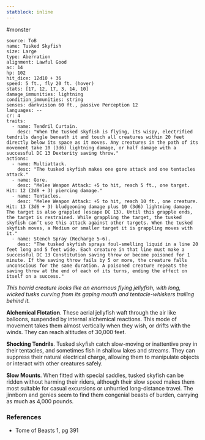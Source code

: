 ```yaml
---
statblock: inline
---
```

 #monster 

```statblock
source: ToB
name: Tusked Skyfish
size: Large
type: Aberration
alignment: Lawful Good
ac: 14
hp: 102
hit_dice: 12d10 + 36
speed: 5 ft., fly 20 ft. (hover)
stats: [17, 12, 17, 3, 14, 10]
damage_immunities: lightning
condition_immunities: string
senses: darkvision 60 ft., passive Perception 12
languages: --
cr: 4
traits:
  - name: Tendril Curtain.
    desc: "When the tusked skyfish is flying, its wispy, electrified tendrils dangle beneath it and touch all creatures within 20 feet directly below its space as it moves. Any creatures in the path of its movement take 10 (3d6) lightning damage, or half damage with a successful DC 13 Dexterity saving throw."
actions:
  - name: Multiattack.
    desc: "The tusked skyfish makes one gore attack and one tentacles attack."
  - name: Gore.
    desc: "Melee Weapon Attack: +5 to hit, reach 5 ft., one target. Hit: 12 (2d8 + 3) piercing damage."
  - name: Tentacles.
    desc: "Melee Weapon Attack: +5 to hit, reach 10 ft., one creature. Hit: 13 (3d6 + 3) bludgeoning damage plus 10 (3d6) lightning damage. The target is also grappled (escape DC 13). Until this grapple ends, the target is restrained. While grappling the target, the tusked skyfish can’t use this attack against other targets. When the tusked skyfish moves, a Medium or smaller target it is grappling moves with it."
  - name: Stench Spray (Recharge 5–6).
    desc: "The tusked skyfish sprays foul‑smelling liquid in a line 20 feet long and 5 feet wide. Each creature in that line must make a successful DC 13 Constitution saving throw or become poisoned for 1 minute. If the saving throw fails by 5 or more, the creature falls unconscious for the same duration. A poisoned creature repeats the saving throw at the end of each of its turns, ending the effect on itself on a success."
```

_This horrid creature looks like an enormous flying jellyfish, with long, wicked tusks curving from its gaping mouth and tentacle-whiskers trailing behind it._

**Alchemical Flotation**. These aerial jellyfish waft through the air like balloons, suspended by internal alchemical reactions. This mode of movement takes them almost vertically when they wish, or drifts with the winds. They can reach altitudes of 30,000 feet.

**Shocking Tendrils**. Tusked skyfish catch slow-moving or inattentive prey in their tentacles, and sometimes fish in shallow lakes and streams. They can suppress their natural electrical charge, allowing them to manipulate objects or interact with other creatures safely.

**Slow Mounts**. When fitted with special saddles, tusked skyfish can be ridden without harming their riders, although their slow speed makes them most suitable for casual excursions or unhurried long-distance travel. The jinnborn and genies seem to find them congenial beasts of burden, carrying as much as 4,000 pounds.

### References

* Tome of Beasts 1, pg 391
